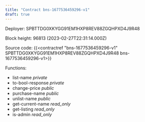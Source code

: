 ```yaml
---
title: "Contract bns-1677536459296-v1"
draft: true
---
```

Deployer: SPBTTDG0XKYGG91EM1HXP8REV88ZGQHPXD4J9R48


 



Block height: 96813 (2023-02-27T22:31:14.000Z)

Source code: {{<contractref "bns-1677536459296-v1" SPBTTDG0XKYGG91EM1HXP8REV88ZGQHPXD4J9R48 bns-1677536459296-v1>}}

Functions:

* list-name _private_
* to-bool-response _private_
* change-price _public_
* purchase-name _public_
* unlist-name _public_
* get-current-name _read_only_
* get-listing _read_only_
* is-admin _read_only_
